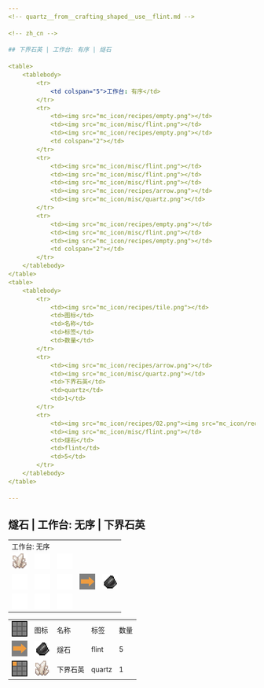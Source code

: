 ```yaml
---
<!-- quartz__from__crafting_shaped__use__flint.md -->

<!-- zh_cn -->

## 下界石英 | 工作台: 有序 | 燧石

<table>
	<tablebody>
		<tr>
			<td colspan="5">工作台: 有序</td>
		</tr>
		<tr>
			<td><img src="mc_icon/recipes/empty.png"></td>
			<td><img src="mc_icon/misc/flint.png"></td>
			<td><img src="mc_icon/recipes/empty.png"></td>
			<td colspan="2"></td>
		</tr>
		<tr>
			<td><img src="mc_icon/misc/flint.png"></td>
			<td><img src="mc_icon/misc/flint.png"></td>
			<td><img src="mc_icon/misc/flint.png"></td>
			<td><img src="mc_icon/recipes/arrow.png"></td>
			<td><img src="mc_icon/misc/quartz.png"></td>
		</tr>
		<tr>
			<td><img src="mc_icon/recipes/empty.png"></td>
			<td><img src="mc_icon/misc/flint.png"></td>
			<td><img src="mc_icon/recipes/empty.png"></td>
			<td colspan="2"></td>
		</tr>
	</tablebody>
</table>
<table>
	<tablebody>
		<tr>
			<td><img src="mc_icon/recipes/tile.png"></td>
			<td>图标</td>
			<td>名称</td>
			<td>标签</td>
			<td>数量</td>
		</tr>
		<tr>
			<td><img src="mc_icon/recipes/arrow.png"></td>
			<td><img src="mc_icon/misc/quartz.png"></td>
			<td>下界石英</td>
			<td>quartz</td>
			<td>1</td>
		</tr>
		<tr>
			<td><img src="mc_icon/recipes/02.png"><img src="mc_icon/recipes/04.png"><img src="mc_icon/recipes/05.png"><img src="mc_icon/recipes/06.png"><img src="mc_icon/recipes/08.png"></td>
			<td><img src="mc_icon/misc/flint.png"></td>
			<td>燧石</td>
			<td>flint</td>
			<td>5</td>
		</tr>
	</tablebody>
</table>

---
```

<!-- flint__from__crafting_shapeless__use__quartz.md -->

<!-- zh_cn -->

## 燧石 | 工作台: 无序 | 下界石英

<table>
	<tablebody>
		<tr>
			<td colspan="5">工作台: 无序</td>
		</tr>
		<tr>
			<td><img src="mc_icon/misc/quartz.png"></td>
			<td><img src="mc_icon/recipes/empty.png"></td>
			<td><img src="mc_icon/recipes/empty.png"></td>
			<td colspan="2"></td>
		</tr>
		<tr>
			<td><img src="mc_icon/recipes/empty.png"></td>
			<td><img src="mc_icon/recipes/empty.png"></td>
			<td><img src="mc_icon/recipes/empty.png"></td>
			<td><img src="mc_icon/recipes/arrow.png"></td>
			<td><img src="mc_icon/misc/flint.png"></td>
		</tr>
		<tr>
			<td><img src="mc_icon/recipes/empty.png"></td>
			<td><img src="mc_icon/recipes/empty.png"></td>
			<td><img src="mc_icon/recipes/empty.png"></td>
			<td colspan="2"></td>
		</tr>
	</tablebody>
</table>
<table>
	<tablebody>
		<tr>
			<td><img src="mc_icon/recipes/tile.png"></td>
			<td>图标</td>
			<td>名称</td>
			<td>标签</td>
			<td>数量</td>
		</tr>
		<tr>
			<td><img src="mc_icon/recipes/arrow.png"></td>
			<td><img src="mc_icon/misc/flint.png"></td>
			<td>燧石</td>
			<td>flint</td>
			<td>5</td>
		</tr>
		<tr>
			<td><img src="mc_icon/recipes/01.png"></td>
			<td><img src="mc_icon/misc/quartz.png"></td>
			<td>下界石英</td>
			<td>quartz</td>
			<td>1</td>
		</tr>
	</tablebody>
</table>

